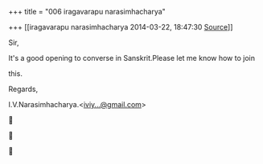 +++
title = "006 iragavarapu narasimhacharya"

+++
[[iragavarapu narasimhacharya	2014-03-22, 18:47:30 [Source](https://groups.google.com/g/samskrita/c/I0PT2C3GvCA)]]



Sir,

It's a good opening to converse in Sanskrit.Please let me know how to join

this.

Regards,

I.V.Narasimhacharya.\<[iviy...@gmail.com]()\>

  
  







